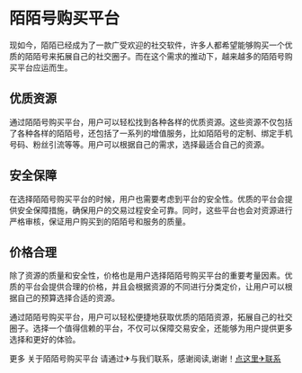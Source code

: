 # 陌陌号购买平台

现如今，陌陌已经成为了一款广受欢迎的社交软件，许多人都希望能够购买一个优质的陌陌号来拓展自己的社交圈子。而在这个需求的推动下，越来越多的陌陌号购买平台应运而生。

## 优质资源

通过陌陌号购买平台，用户可以轻松找到各种各样的优质资源。这些资源不仅包括了各种各样的陌陌号，还包括了一系列的增值服务，比如陌陌号的定制、绑定手机号码、粉丝引流等等。用户可以根据自己的需求，选择最适合自己的资源。

## 安全保障

在选择陌陌号购买平台的时候，用户也需要考虑到平台的安全性。优质的平台会提供安全保障措施，确保用户的交易过程安全可靠。同时，这些平台也会对资源进行严格审核，保证用户购买到的陌陌号和服务的质量。

## 价格合理

除了资源的质量和安全性，价格也是用户选择陌陌号购买平台的重要考量因素。优质的平台会提供合理的价格，并且会根据资源的不同进行分类定价，让用户可以根据自己的预算选择合适的资源。

通过陌陌号购买平台，用户可以轻松便捷地获取优质的陌陌资源，拓展自己的社交圈子。选择一个值得信赖的平台，不仅可以保障交易安全，还能够为用户提供更多选择和更好的体验。

更多 关于陌陌号购买平台 请通过✈与我们联系，感谢阅读,谢谢！[点这里✈联系](https://www.k02.cc)